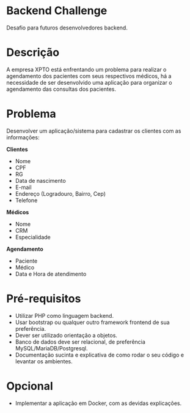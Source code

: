 # Backend Challenge

Desafio para futuros desenvolvedores backend.

# Descrição

A empresa XPTO está enfrentando um problema para realizar o agendamento dos pacientes com seus respectivos médicos, há a necessidade de ser desenvolvido uma aplicação para organizar o agendamento das consultas dos pacientes.

# Problema

Desenvolver um aplicação/sistema para cadastrar os clientes com as informações:

**Clientes**

- Nome
- CPF
- RG
- Data de nascimento
- E-mail
- Endereço (Logradouro, Bairro, Cep)
- Telefone

**Médicos**

- Nome
- CRM
- Especialidade

**Agendamento**

- Paciente
- Médico
- Data e Hora de atendimento


# Pré-requisitos

- Utilizar PHP como linguagem backend.
- Usar bootstrap ou qualquer outro framework frontend de sua preferência.
- Dever ser utilizado orientação a objetos.
- Banco de dados deve ser relacional, de preferência MySQL/MariaDB/Postgresql.
- Documentação sucinta e explicativa de como rodar o seu código e levantar os ambientes.

# Opcional

- Implementar a aplicação em Docker, com as devidas explicações.
